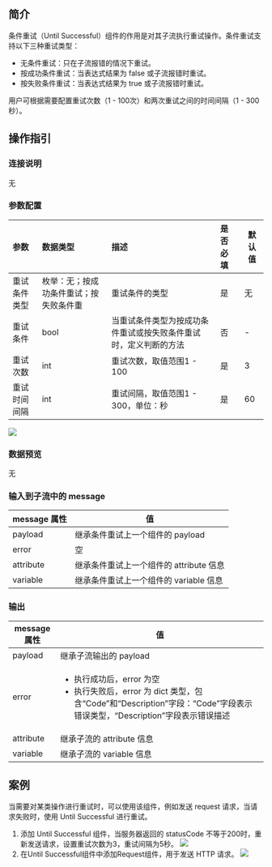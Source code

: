 ## 简介

条件重试（Until Successful）组件的作用是对其子流执行重试操作。条件重试支持以下三种重试类型：
- 无条件重试：只在子流报错的情况下重试。
- 按成功条件重试：当表达式结果为 false 或子流报错时重试。
- 按失败条件重试：当表达式结果为 true 或子流报错时重试。

用户可根据需要配置重试次数（1 - 100次）和两次重试之间的时间间隔（1 - 300秒）。

## 操作指引

### 连接说明

无

### 参数配置

| 参数         | 数据类型                               | 描述                                                         | 是否必填 | 默认值 |
| :----------- | :------------------------------------- | :----------------------------------------------------------- | :------- | ------ |
| 重试条件类型 | 枚举：无；按成功条件重试；按失败条件重 | 重试条件的类型                                               | 是       | 无     |
| 重试条件     | bool                                   | 当重试条件类型为按成功条件重试或按失败条件重试时，定义判断的方法 | 否       | -      |
| 重试次数     | int                                    | 重试次数，取值范围1 - 100                                      | 是       | 3      |
| 重试时间间隔 | int                                    | 重试间隔，取值范围1 - 300，单位：秒                              | 是       | 60     |

![](https://qcloudimg.tencent-cloud.cn/raw/56e6e49a1457a6d01b539a87bdd5d11c.jpg)

### 数据预览

无

### 输入到子流中的 message

| message 属性 | 值                                      |
| ----------- | --------------------------------------- |
| payload     | 继承条件重试上一个组件的 payload       |
| error       | 空                                      |
| attribute   | 继承条件重试上一个组件的 attribute 信息 |
| variable    | 继承条件重试上一个组件的 variable 信息  |

### 输出

| message属性 | 值                                                           |
| ----------- | ------------------------------------------------------------ |
| payload     | 继承子流输出的 payload                                        |
| error       | <ul><li>执行成功后，error 为空</li><li>执行失败后，error 为 dict 类型，包含“Code”和“Description”字段：“Code”字段表示错误类型，“Description”字段表示错误描述</li></ul> |
| attribute   | 继承子流的 attribute 信息                                      |
| variable    | 继承子流的 variable 信息                                       |

## 案例

当需要对某类操作进行重试时，可以使用该组件，例如发送 request 请求，当请求失败时，使用 Until Successful 进行重试。

1. 添加 Until Successful 组件，当服务器返回的 statusCode 不等于200时，重新发送请求，设置重试次数为3，重试间隔为5秒。
![](https://qcloudimg.tencent-cloud.cn/raw/ba777fd6f09cca835db28c1ce74e278c.png)
2. 在Until Successful组件中添加Request组件，用于发送 HTTP 请求。
![](https://qcloudimg.tencent-cloud.cn/raw/0806d306216aaf08320cd7df664c2ea9.png)
